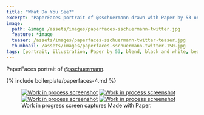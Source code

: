 ```yaml
---
title: "What Do You See?"
excerpt: "PaperFaces portrait of @sschuermann drawn with Paper by 53 on an iPad."
image: 
  path: &image /assets/images/paperfaces-sschuermann-twitter.jpg 
  feature: *image
  teaser: /assets/images/paperfaces-sschuermann-twitter-teaser.jpg
  thumbnail: /assets/images/paperfaces-sschuermann-twitter-150.jpg
tags: [portrait, illustration, Paper by 53, blend, black and white, beard]
---
```


PaperFaces portrait of [@sschuermann](http://twitter.com/sschuermann).

{% include boilerplate/paperfaces-4.md %}

<figure class="third">
  <a href="{{ site.url }}/assets/images/paperfaces-sschuermann-process-1-lg.jpg"><img src="{{ site.url }}/assets/images/paperfaces-sschuermann-process-1-600.jpg" alt="Work in process screenshot"></a>
  <a href="{{ site.url }}/assets/images/paperfaces-sschuermann-process-2-lg.jpg"><img src="{{ site.url }}/assets/images/paperfaces-sschuermann-process-2-600.jpg" alt="Work in process screenshot"></a>
  <a href="{{ site.url }}/assets/images/paperfaces-sschuermann-process-3-lg.jpg"><img src="{{ site.url }}/assets/images/paperfaces-sschuermann-process-3-600.jpg" alt="Work in process screenshot"></a>
  <a href="{{ site.url }}/assets/images/paperfaces-sschuermann-process-4-lg.jpg"><img src="{{ site.url }}/assets/images/paperfaces-sschuermann-process-4-600.jpg" alt="Work in process screenshot"></a>
  <figcaption>Work in progress screen captures Made with Paper.</figcaption>
</figure>
